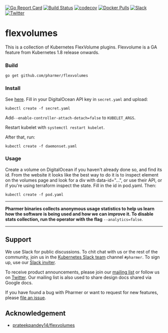 [![Go Report Card](https://goreportcard.com/badge/github.com/pharmer/flexvolumes)](https://goreportcard.com/report/github.com/pharmer/flexvolumes)
[![Build Status](https://travis-ci.org/pharmer/flexvolumes.svg?branch=master)](https://travis-ci.org/pharmer/flexvolumes)
[![codecov](https://codecov.io/gh/pharmer/flexvolumes/branch/master/graph/badge.svg)](https://codecov.io/gh/pharmer/flexvolumes)
[![Docker Pulls](https://img.shields.io/docker/pulls/pharmer/flexvolumes.svg)](https://hub.docker.com/r/pharmer/flexvolumes/)
[![Slack](http://slack.kubernetes.io/badge.svg)](http://slack.kubernetes.io/#pharmer)
[![Twitter](https://img.shields.io/twitter/follow/appscodehq.svg?style=social&logo=twitter&label=Follow)](https://twitter.com/intent/follow?screen_name=AppsCodeHQ)

# flexvolumes

This is a collection of Kubernetes FlexVolume plugins. Flexvolume is a GA feature from Kubernetes 1.8 release onwards.

### Build

```
go get github.com/pharmer/flexvolumes
```

### Install

See [here](hack/deploy). Fill in your DigitalOcean API key in `secret.yaml` and upload:

```
kubectl create -f secret.yaml
```

Add`--enable-controller-attach-detach=false` to `KUBELET_ARGS`.

Restart kubelet with `systemctl restart kubelet`.

After that, run:

```
kubectl create -f daemonset.yaml
```

### Usage

Create a volume on DigitalOcean if you haven't already done so, and find
its id. From the website it looks like the best way to do it is to inspect
element on the volumes page and look for a div with data-id="...", or use their
API, or if you're using terraform inspect the state. Fill in the id in pod.yaml.
Then:

```
kubectl create -f pod.yaml
```

---

**Pharmer binaries collects anonymous usage statistics to help us learn how the software is being used and how we can improve it. To disable stats collection, run the operator with the flag** `--analytics=false`.

---

## Support
We use Slack for public discussions. To chit chat with us or the rest of the community, join us in the [Kubernetes Slack team](https://kubernetes.slack.com/messages/C81LSKMPE/details/) channel `#pharmer`. To sign up, use our [Slack inviter](http://slack.kubernetes.io/).

To receive product announcements, please join our [mailing list](https://groups.google.com/forum/#!forum/pharmer) or follow us on [Twitter](https://twitter.com/AppsCodeHQ). Our mailing list is also used to share design docs shared via Google docs.

If you have found a bug with Pharmer or want to request for new features, please [file an issue](https://github.com/pharmer/pharmer/issues/new).

## Acknowledgement
- [prateekpandey14/flexvolumes](https://github.com/prateekpandey14/flexvolumes)
